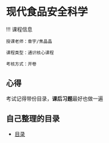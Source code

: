 # 现代食品安全科学

!!! 课程信息

	授课老师：章宇/焦晶晶
	
	课程类型：通识核心课程

    考核方式：开卷


## 心得
考试记得带份目录，**课后习题**最好也做一遍

## 自己整理的目录
- [目录](food.md)